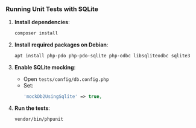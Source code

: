 ### Running Unit Tests with SQLite  

1. **Install dependencies**:  
   ```sh
   composer install
   ```  

2. **Install required packages on Debian**:  
   ```sh
   apt install php-pdo php-pdo-sqlite php-odbc libsqliteodbc sqlite3 
   ```  

3. **Enable SQLite mocking**:  
   - Open `tests/config/db.config.php`  
   - Set:  
     ```php
     'mockDb2UsingSqlite' => true,
     ```

4. **Run the tests**:  
   ```sh
   vendor/bin/phpunit
   ```